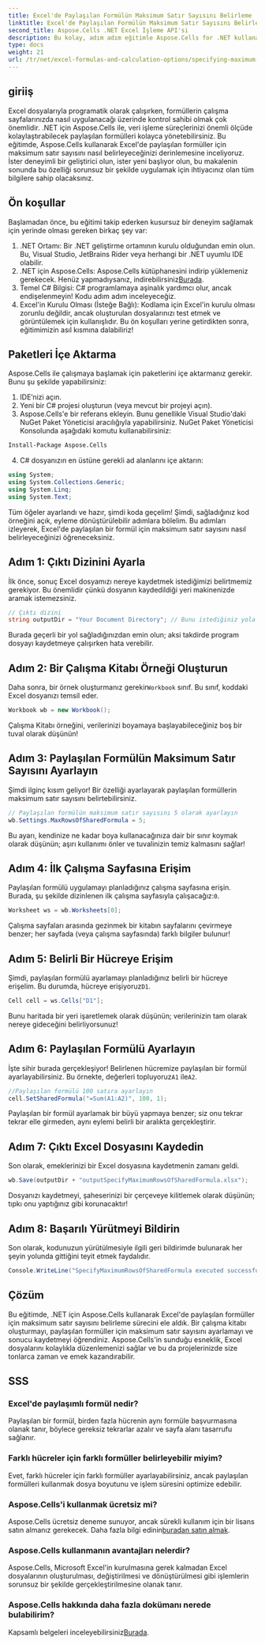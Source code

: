 ```yaml
---
title: Excel'de Paylaşılan Formülün Maksimum Satır Sayısını Belirleme
linktitle: Excel'de Paylaşılan Formülün Maksimum Satır Sayısını Belirleme
second_title: Aspose.Cells .NET Excel İşleme API'si
description: Bu kolay, adım adım eğitimle Aspose.Cells for .NET kullanarak Excel'de paylaşılan formüller için maksimum satır sayısını nasıl belirleyeceğinizi keşfedin.
type: docs
weight: 21
url: /tr/net/excel-formulas-and-calculation-options/specifying-maximum-rows-of-shared-formula/
---
```

## giriiş
Excel dosyalarıyla programatik olarak çalışırken, formüllerin çalışma sayfalarınızda nasıl uygulanacağı üzerinde kontrol sahibi olmak çok önemlidir. .NET için Aspose.Cells ile, veri işleme süreçlerinizi önemli ölçüde kolaylaştırabilecek paylaşılan formülleri kolayca yönetebilirsiniz. Bu eğitimde, Aspose.Cells kullanarak Excel'de paylaşılan formüller için maksimum satır sayısını nasıl belirleyeceğinizi derinlemesine inceliyoruz. İster deneyimli bir geliştirici olun, ister yeni başlıyor olun, bu makalenin sonunda bu özelliği sorunsuz bir şekilde uygulamak için ihtiyacınız olan tüm bilgilere sahip olacaksınız.
## Ön koşullar
Başlamadan önce, bu eğitimi takip ederken kusursuz bir deneyim sağlamak için yerinde olması gereken birkaç şey var:
1. .NET Ortamı: Bir .NET geliştirme ortamının kurulu olduğundan emin olun. Bu, Visual Studio, JetBrains Rider veya herhangi bir .NET uyumlu IDE olabilir.
2.  .NET için Aspose.Cells: Aspose.Cells kütüphanesini indirip yüklemeniz gerekecek. Henüz yapmadıysanız, indirebilirsiniz[Burada](https://releases.aspose.com/cells/net/).
3. Temel C# Bilgisi: C# programlamaya aşinalık yardımcı olur, ancak endişelenmeyin! Kodu adım adım inceleyeceğiz.
4. Excel'in Kurulu Olması (İsteğe Bağlı): Kodlama için Excel'in kurulu olması zorunlu değildir, ancak oluşturulan dosyalarınızı test etmek ve görüntülemek için kullanışlıdır.
Bu ön koşulları yerine getirdikten sonra, eğitimimizin asıl kısmına dalabiliriz!
## Paketleri İçe Aktarma
Aspose.Cells ile çalışmaya başlamak için paketlerini içe aktarmanız gerekir. Bunu şu şekilde yapabilirsiniz:
1. IDE’nizi açın.
2. Yeni bir C# projesi oluşturun (veya mevcut bir projeyi açın).
3. Aspose.Cells'e bir referans ekleyin. Bunu genellikle Visual Studio'daki NuGet Paket Yöneticisi aracılığıyla yapabilirsiniz.
NuGet Paket Yöneticisi Konsolunda aşağıdaki komutu kullanabilirsiniz:
```bash
Install-Package Aspose.Cells
```
4. C# dosyanızın en üstüne gerekli ad alanlarını içe aktarın:
```csharp
using System;
using System.Collections.Generic;
using System.Linq;
using System.Text;
```
Tüm öğeler ayarlandı ve hazır, şimdi koda geçelim!
Şimdi, sağladığınız kod örneğini açık, eyleme dönüştürülebilir adımlara bölelim. Bu adımları izleyerek, Excel'de paylaşılan bir formül için maksimum satır sayısını nasıl belirleyeceğinizi öğreneceksiniz.
## Adım 1: Çıktı Dizinini Ayarla
İlk önce, sonuç Excel dosyamızı nereye kaydetmek istediğimizi belirtmemiz gerekiyor. Bu önemlidir çünkü dosyanın kaydedildiği yeri makinenizde aramak istemezsiniz.
```csharp
// Çıktı dizini
string outputDir = "Your Document Directory"; // Bunu istediğiniz yola değiştirin
```
Burada geçerli bir yol sağladığınızdan emin olun; aksi takdirde program dosyayı kaydetmeye çalışırken hata verebilir.
## Adım 2: Bir Çalışma Kitabı Örneği Oluşturun
 Daha sonra, bir örnek oluşturmanız gerekir`Workbook` sınıf. Bu sınıf, koddaki Excel dosyanızı temsil eder.
```csharp
Workbook wb = new Workbook();
```
Çalışma Kitabı örneğini, verilerinizi boyamaya başlayabileceğiniz boş bir tuval olarak düşünün!
## Adım 3: Paylaşılan Formülün Maksimum Satır Sayısını Ayarlayın
Şimdi ilginç kısım geliyor! Bir özelliği ayarlayarak paylaşılan formüllerin maksimum satır sayısını belirtebilirsiniz.
```csharp
// Paylaşılan formülün maksimum satır sayısını 5 olarak ayarlayın
wb.Settings.MaxRowsOfSharedFormula = 5;
```
Bu ayarı, kendinize ne kadar boya kullanacağınıza dair bir sınır koymak olarak düşünün; aşırı kullanımı önler ve tuvalinizin temiz kalmasını sağlar!
## Adım 4: İlk Çalışma Sayfasına Erişim
 Paylaşılan formülü uygulamayı planladığınız çalışma sayfasına erişin. Burada, şu şekilde dizinlenen ilk çalışma sayfasıyla çalışacağız:`0`.
```csharp
Worksheet ws = wb.Worksheets[0];
```
Çalışma sayfaları arasında gezinmek bir kitabın sayfalarını çevirmeye benzer; her sayfada (veya çalışma sayfasında) farklı bilgiler bulunur!
## Adım 5: Belirli Bir Hücreye Erişim
 Şimdi, paylaşılan formülü ayarlamayı planladığınız belirli bir hücreye erişelim. Bu durumda, hücreye erişiyoruz`D1`.
```csharp
Cell cell = ws.Cells["D1"];
```
Bunu haritada bir yeri işaretlemek olarak düşünün; verilerinizin tam olarak nereye gideceğini belirliyorsunuz!
## Adım 6: Paylaşılan Formülü Ayarlayın
 İşte sihir burada gerçekleşiyor! Belirlenen hücremize paylaşılan bir formül ayarlayabilirsiniz. Bu örnekte, değerleri topluyoruz`A1` ile`A2`.
```csharp
//Paylaşılan formülü 100 satıra ayarlayın
cell.SetSharedFormula("=Sum(A1:A2)", 100, 1);
```
Paylaşılan bir formül ayarlamak bir büyü yapmaya benzer; siz onu tekrar tekrar elle girmeden, aynı eylemi belirli bir aralıkta gerçekleştirir.
## Adım 7: Çıktı Excel Dosyasını Kaydedin
Son olarak, emeklerinizi bir Excel dosyasına kaydetmenin zamanı geldi.
```csharp
wb.Save(outputDir + "outputSpecifyMaximumRowsOfSharedFormula.xlsx");
```
Dosyanızı kaydetmeyi, şaheserinizi bir çerçeveye kilitlemek olarak düşünün; tıpkı onu yaptığınız gibi korunacaktır!
## Adım 8: Başarılı Yürütmeyi Bildirin
Son olarak, kodunuzun yürütülmesiyle ilgili geri bildirimde bulunarak her şeyin yolunda gittiğini teyit etmek faydalıdır.
```csharp
Console.WriteLine("SpecifyMaximumRowsOfSharedFormula executed successfully.");
```
## Çözüm
Bu eğitimde, .NET için Aspose.Cells kullanarak Excel'de paylaşılan formüller için maksimum satır sayısını belirleme sürecini ele aldık. Bir çalışma kitabı oluşturmayı, paylaşılan formüller için maksimum satır sayısını ayarlamayı ve sonucu kaydetmeyi öğrendiniz. Aspose.Cells'in sunduğu esneklik, Excel dosyalarını kolaylıkla düzenlemenizi sağlar ve bu da projelerinizde size tonlarca zaman ve emek kazandırabilir.
## SSS
### Excel'de paylaşımlı formül nedir?
Paylaşılan bir formül, birden fazla hücrenin aynı formüle başvurmasına olanak tanır, böylece gereksiz tekrarlar azalır ve sayfa alanı tasarrufu sağlanır.
### Farklı hücreler için farklı formüller belirleyebilir miyim?
Evet, farklı hücreler için farklı formüller ayarlayabilirsiniz, ancak paylaşılan formülleri kullanmak dosya boyutunu ve işlem süresini optimize edebilir.
### Aspose.Cells'i kullanmak ücretsiz mi?
 Aspose.Cells ücretsiz deneme sunuyor, ancak sürekli kullanım için bir lisans satın almanız gerekecek. Daha fazla bilgi edinin[buradan satın almak](https://purchase.aspose.com/buy).
### Aspose.Cells kullanmanın avantajları nelerdir?
Aspose.Cells, Microsoft Excel'in kurulmasına gerek kalmadan Excel dosyalarının oluşturulması, değiştirilmesi ve dönüştürülmesi gibi işlemlerin sorunsuz bir şekilde gerçekleştirilmesine olanak tanır.
### Aspose.Cells hakkında daha fazla dokümanı nerede bulabilirim?
 Kapsamlı belgeleri inceleyebilirsiniz[Burada](https://reference.aspose.com/cells/net/).